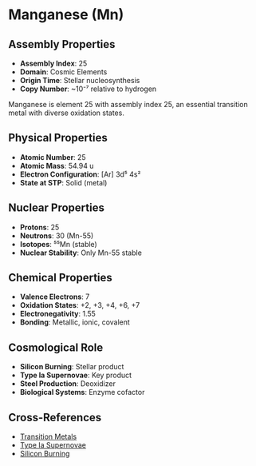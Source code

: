 # Manganese (Mn)

## Assembly Properties
- **Assembly Index**: 25
- **Domain**: Cosmic Elements
- **Origin Time**: Stellar nucleosynthesis
- **Copy Number**: ~10⁻⁷ relative to hydrogen

Manganese is element 25 with assembly index 25, an essential transition metal with diverse oxidation states.

## Physical Properties
- **Atomic Number**: 25
- **Atomic Mass**: 54.94 u
- **Electron Configuration**: [Ar] 3d⁵ 4s²
- **State at STP**: Solid (metal)

## Nuclear Properties
- **Protons**: 25
- **Neutrons**: 30 (Mn-55)
- **Isotopes**: ⁵⁵Mn (stable)
- **Nuclear Stability**: Only Mn-55 stable

## Chemical Properties
- **Valence Electrons**: 7
- **Oxidation States**: +2, +3, +4, +6, +7
- **Electronegativity**: 1.55
- **Bonding**: Metallic, ionic, covalent

## Cosmological Role
- **Silicon Burning**: Stellar product
- **Type Ia Supernovae**: Key product
- **Steel Production**: Deoxidizer
- **Biological Systems**: Enzyme cofactor

## Cross-References
- [Transition Metals](/domains/cosmic/elements/transition_metals.md)
- [Type Ia Supernovae](/domains/cosmic/events/type_ia_supernova.md)
- [Silicon Burning](/domains/cosmic/processes/silicon_burning.md)